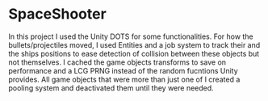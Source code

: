 # SpaceShooter

In this project I used the Unity DOTS for some functionalities. 
For how the bullets/projectiles moved, I used Entities and a job system to track their and the ships positions to ease detection of collision between these objects but not themselves. I cached the game objects transforms to save on performance and a LCG PRNG instead of the random fucntions Unity provides. All game objects that were more than just one of I created a pooling system and deactivated them until they were needed. 
